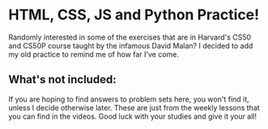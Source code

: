 # HTML, CSS, JS and Python Practice!

Randomly interested in some of the exercises that are in Harvard's CS50 and CS50P course taught by the infamous David Malan? I decided to add my old practice to remind me of how far I've come.

## What's not included:

If you are hoping to find answers to problem sets here, you won't find it, unless I decide otherwise later. These are just from the weekly lessons that you can find in the videos. Good luck with your studies and give it your all!
